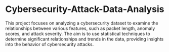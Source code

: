 # Cybersecurity-Attack-Data-Analysis
This project focuses on analyzing a cybersecurity dataset to examine the relationships between various features, such as packet length, anomaly scores, and attack severity. The aim is to use statistical techniques to determine significant relationships and trends in the data, providing insights into the behavior of cybersecurity attacks.
